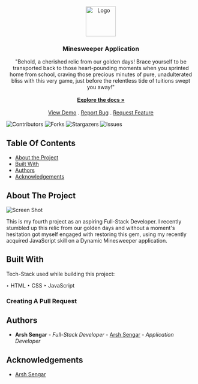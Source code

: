 <br/>
<p align="center">
  <a href="https://github.com/arshsengar/Project_5_Minesweeper_Application">
    <img src="https://ibb.co/pR8LmX7" alt="Logo" width="80" height="80">
  </a>

  <h3 align="center">Minesweeper Application</h3>

  <p align="center">
    "Behold, a cherished relic from our golden days! Brace yourself to be transported back to those heart-pounding moments when you sprinted home from school, craving those precious minutes of pure, unadulterated bliss with this very game, just before the relentless tide of tuitions swept you away!"
    <br/>
    <br/>
    <a href="https://github.com/arshsengar/Project_5_Minesweeper_Application"><strong>Explore the docs »</strong></a>
    <br/>
    <br/>
    <a href="https://github.com/arshsengar/Project_5_Minesweeper_Application">View Demo</a>
    .
    <a href="https://github.com/arshsengar/Project_5_Minesweeper_Application/issues">Report Bug</a>
    .
    <a href="https://github.com/arshsengar/Project_5_Minesweeper_Application/issues">Request Feature</a>
  </p>
</p>

![Contributors](https://img.shields.io/github/contributors/arshsengar/Project_5_Minesweeper_Application?color=dark-green) ![Forks](https://img.shields.io/github/forks/arshsengar/Project_5_Minesweeper_Application?style=social) ![Stargazers](https://img.shields.io/github/stars/arshsengar/Project_5_Minesweeper_Application?style=social) ![Issues](https://img.shields.io/github/issues/arshsengar/Project_5_Minesweeper_Application) 

## Table Of Contents

* [About the Project](#about-the-project)
* [Built With](#built-with)
* [Authors](#authors)
* [Acknowledgements](#acknowledgements)

## About The Project

![Screen Shot](https://ibb.co/12J54xP)

This is my fourth project as an aspiring Full-Stack Developer. I recently stumbled up this relic from our golden days and without a moment's hesitation got myself engaged with restoring this gem, using my recently acquired JavaScript  skill on a Dynamic Minesweeper application.

## Built With

Tech-Stack used while building this project:

‣ HTML
‣ CSS
‣ JavaScript

### Creating A Pull Request



## Authors

* **Arsh Sengar** - *Full-Stack Developer* - [Arsh Sengar](https://github.com/ARSHSENGAR) - *Application Developer*

## Acknowledgements

* [Arsh Sengar](https://github.com/ARSHSENGAR)
